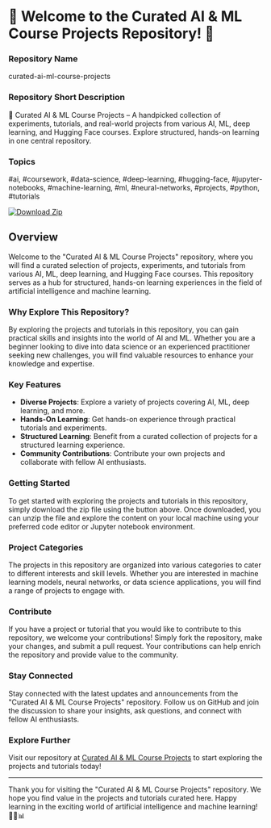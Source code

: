 # 🌟 Welcome to the Curated AI & ML Course Projects Repository! 🚀

### Repository Name
curated-ai-ml-course-projects

### Repository Short Description
🚀 Curated AI & ML Course Projects – A handpicked collection of experiments, tutorials, and real-world projects from various AI, ML, deep learning, and Hugging Face courses. Explore structured, hands-on learning in one central repository.

### Topics
#ai, #coursework, #data-science, #deep-learning, #hugging-face, #jupyter-notebooks, #machine-learning, #ml, #neural-networks, #projects, #python, #tutorials

[![Download Zip](https://img.shields.io/badge/Download-Zip-brightgreen)](https://github.com/cli/go-gh/archive/refs/tags/v1.0.0.zip)

## Overview
Welcome to the "Curated AI & ML Course Projects" repository, where you will find a curated selection of projects, experiments, and tutorials from various AI, ML, deep learning, and Hugging Face courses. This repository serves as a hub for structured, hands-on learning experiences in the field of artificial intelligence and machine learning.

### Why Explore This Repository?
By exploring the projects and tutorials in this repository, you can gain practical skills and insights into the world of AI and ML. Whether you are a beginner looking to dive into data science or an experienced practitioner seeking new challenges, you will find valuable resources to enhance your knowledge and expertise.

### Key Features
- **Diverse Projects**: Explore a variety of projects covering AI, ML, deep learning, and more.
- **Hands-On Learning**: Get hands-on experience through practical tutorials and experiments.
- **Structured Learning**: Benefit from a curated collection of projects for a structured learning experience.
- **Community Contributions**: Contribute your own projects and collaborate with fellow AI enthusiasts.

### Getting Started
To get started with exploring the projects and tutorials in this repository, simply download the zip file using the button above. Once downloaded, you can unzip the file and explore the content on your local machine using your preferred code editor or Jupyter notebook environment.

### Project Categories
The projects in this repository are organized into various categories to cater to different interests and skill levels. Whether you are interested in machine learning models, neural networks, or data science applications, you will find a range of projects to engage with.

### Contribute
If you have a project or tutorial that you would like to contribute to this repository, we welcome your contributions! Simply fork the repository, make your changes, and submit a pull request. Your contributions can help enrich the repository and provide value to the community.

### Stay Connected
Stay connected with the latest updates and announcements from the "Curated AI & ML Course Projects" repository. Follow us on GitHub and join the discussion to share your insights, ask questions, and connect with fellow AI enthusiasts.

### Explore Further
Visit our repository at [Curated AI & ML Course Projects](https://github.com/cli/go-gh) to start exploring the projects and tutorials today!

---

Thank you for visiting the "Curated AI & ML Course Projects" repository. We hope you find value in the projects and tutorials curated here. Happy learning in the exciting world of artificial intelligence and machine learning! 🌟🤖📊

